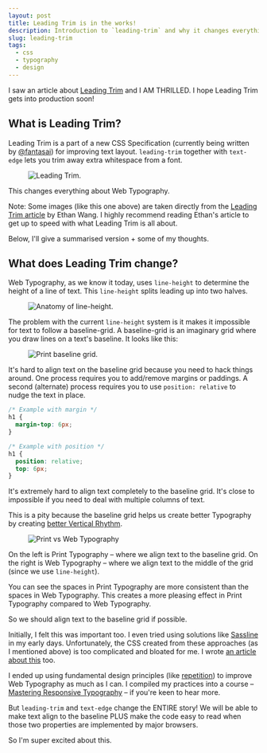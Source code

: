 ```yaml
---
layout: post
title: Leading Trim is in the works! 
description: Introduction to `leading-trim` and why it changes everything we know about Web Typogarphy
slug: leading-trim
tags:
  - css
  - typography
  - design
---
```


I saw an article about [Leading Trim](https://medium.com/microsoft-design/leading-trim-the-future-of-digital-typesetting-d082d84b202) and I AM THRILLED. I hope Leading Trim gets into production soon! 

<!-- more -->

## What is Leading Trim? 

Leading Trim is a part of a new CSS Specification (currently being written by [@fantasai](https://twitter.com/fantasai)) for improving text layout. `leading-trim` together with `text-edge` lets you trim away extra whitespace from a font. 

<figure role="figure">
  <img src="/images/2020/leading-trim/leading-trim.gif" alt="Leading Trim.">
</figure>

This changes everything about Web Typography. 

Note: Some images (like this one above) are taken directly from the [Leading Trim article](https://medium.com/microsoft-design/leading-trim-the-future-of-digital-typesetting-d082d84b202) by Ethan Wang. I highly recommend reading Ethan's article to get up to speed with what Leading Trim is all about. 

Below, I'll give a summarised version + some of my thoughts. 

## What does Leading Trim change? 

Web Typography, as we know it today, uses `line-height` to determine the height of a line of text. This `line-height` splits leading up into two halves. 

<figure role="figure">
  <img src="/images/2020/leading-trim/line-height.png" alt="Anatomy of line-height.">
</figure>

The problem with the current `line-height` system is it makes it impossible for text to follow a baseline-grid. A baseline-grid is an imaginary grid where you draw lines on a text's baseline. It looks like this: 

<figure role="figure">
  <img src="/images/2020/leading-trim/print-baseline.png" alt="Print baseline grid.">
</figure>

It's hard to align text on the baseline grid because you need to hack things around. One process requires you to add/remove margins or paddings. A second (alternate) process requires you to use `position: relative` to nudge the text in place. 

```css
/* Example with margin */
h1 {
  margin-top: 6px;
}

/* Example with position */
h1 {
  position: relative; 
  top: 6px;
}
```

It's extremely hard to align text completely to the baseline grid. It's close to impossible if you need to deal with multiple columns of text. 

This is a pity because the baseline grid helps us create better Typography by creating [better Vertical Rhythm](https://zellwk.com/blog/why-vertical-rhythms/). 

<figure role="figure">
  <img src="/images/2020/leading-trim/print-vs-web.png" alt="Print vs Web Typography">
</figure>

On the left is Print Typography – where we align text to the baseline grid. On the right is Web Typography – where we align text to the middle of the grid (since we use `line-height`). 

You can see the spaces in Print Typography are more consistent than the spaces in Web Typography. This creates a more pleasing effect in Print Typography compared to Web Typography. 

So we should align text to the baseline grid if possible. 

Initially, I felt this was important too. I even tried using solutions like [Sassline](https://sassline.com) in my early days. Unfortunately, the CSS created from these approaches (as I mentioned above) is too complicated and bloated for me. I wrote [an article about this](https://zellwk.com/blog/web-typography-broken/) too. 

I ended up using fundamental design principles (like [repetition](https://zellwk.com/blog/why-vertical-rhythms/)) to improve Web Typography as much as I can. I compiled my practices into a course – [Mastering Responsive Typography](https://mastering-responsive-typography.com) – if you're keen to hear more. 

But `leading-trim` and `text-edge` change the ENTIRE story! We will be able to make text align to the baseline PLUS make the code easy to read when those two properties are implemented by major browsers. 

So I'm super excited about this. 

